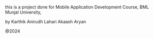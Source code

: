 this is a  project done for Mobile Application Development Course, BML Munjal University,

by
Karthik
Anirudh
Lahari
Akaash
Aryan 

@2024
